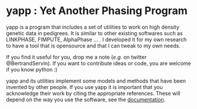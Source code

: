 # yapp : Yet Another Phasing Program

yapp is a program that includes a set of utilities to work on high
density genetic data in pedigrees. It is similar to other existing
softwares such as LINKPHASE, FIMPUTE, AlphaPhase ... . I
developed it for my own research to have a tool that is opensource and
that I can tweak to my own needs.

If you find it useful for you, drop me a note (*e.g.* on twitter
@BertrandServin). If you want to contribute ideas or code, you are
welcome if you know python :)

yapp and its utilities implement some models and methods that have been
invented by other people. If you use yapp it is important that you
acknowledge their work by citing the appropriate
references. These will depend on the way you use the software, see the
[documentation](https://yapp.readthedocs.io).


